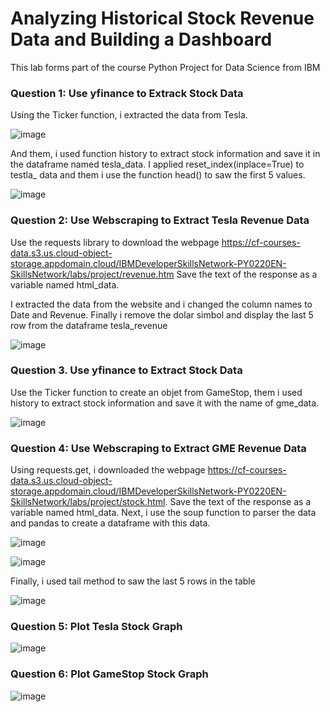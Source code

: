 # Analyzing Historical Stock Revenue Data and Building a Dashboard
This lab forms part of the course Python Project for Data Science from IBM 

### Question 1: Use yfinance to Extrack Stock Data
Using the Ticker function, i extracted the data from Tesla. 

![image](https://github.com/alejandromz2/Analyzing-Historical-Stock-Revenue-Data-and-Building-a-Dashboard/assets/30611516/c5b45662-7e6a-4d71-9325-bd6c78d0b78e)

And them, i used function history to extract stock information and save it in the dataframe named tesla_data. I applied reset_index(inplace=True) to testla_ data and them i use the function head() to saw the first 5 values.

![image](https://github.com/alejandromz2/Analyzing-Historical-Stock-Revenue-Data-and-Building-a-Dashboard/assets/30611516/9ed7eb03-49b5-463b-a15c-d24d63820623)

### Question 2: Use Webscraping to Extract Tesla Revenue Data

Use the requests library to download the webpage https://cf-courses-data.s3.us.cloud-object-storage.appdomain.cloud/IBMDeveloperSkillsNetwork-PY0220EN-SkillsNetwork/labs/project/revenue.htm Save the text of the response as a variable named html_data.

I extracted the data from the website and i changed the column names to Date and Revenue. Finally i remove the dolar simbol and display the last 5 row from the dataframe tesla_revenue

![image](https://github.com/alejandromz2/Analyzing-Historical-Stock-Revenue-Data-and-Building-a-Dashboard/assets/30611516/ddc1f9e6-86d5-4619-88e8-e7eee0eaac20)


### Question 3. Use yfinance to Extract Stock Data

Use the Ticker function to create an objet from GameStop, them i used history to extract stock information and save it with the name of gme_data.

![image](https://github.com/alejandromz2/Analyzing-Historical-Stock-Revenue-Data-and-Building-a-Dashboard/assets/30611516/c5f59245-9a09-42b5-b0b3-77fc1120db03)

### Question 4: Use Webscraping to Extract GME Revenue Data

Using requests.get, i downloaded the webpage https://cf-courses-data.s3.us.cloud-object-storage.appdomain.cloud/IBMDeveloperSkillsNetwork-PY0220EN-SkillsNetwork/labs/project/stock.html. Save the text of the response as a variable named html_data. Next, i use the soup function to parser the data and pandas to create a dataframe with this data. 

![image](https://github.com/alejandromz2/Analyzing-Historical-Stock-Revenue-Data-and-Building-a-Dashboard/assets/30611516/0a8249ad-96e0-4890-8632-2b83c653e8d0)

![image](https://github.com/alejandromz2/Analyzing-Historical-Stock-Revenue-Data-and-Building-a-Dashboard/assets/30611516/7ed20629-468e-43b3-bf80-fd2eaba4db17)


Finally, i used tail method to saw the last 5 rows in the table

![image](https://github.com/alejandromz2/Analyzing-Historical-Stock-Revenue-Data-and-Building-a-Dashboard/assets/30611516/b65cf3ee-6294-4166-b56f-66e77e3b5961)

### Question 5: Plot Tesla Stock Graph

![image](https://github.com/alejandromz2/Analyzing-Historical-Stock-Revenue-Data-and-Building-a-Dashboard/assets/30611516/a0154d77-f910-493c-b653-5211878b0b5c)

### Question 6: Plot GameStop Stock Graph

![image](https://github.com/alejandromz2/Analyzing-Historical-Stock-Revenue-Data-and-Building-a-Dashboard/assets/30611516/89318f1a-3f6e-407d-8ba2-bcb9a2ee7468)
